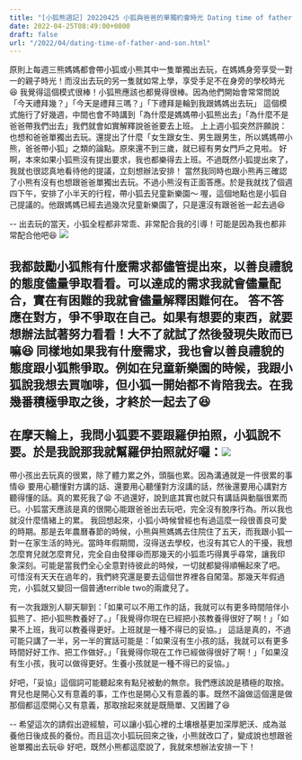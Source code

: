 ```yaml
---
title: "[小狐熊週記] 20220425 小狐與爸爸的單獨約會時光 Dating time of father and son"
date: 2022-04-25T08:49:00+0800
draft: false
url: "/2022/04/dating-time-of-father-and-son.html"
---
```


原則上每週三熊媽媽都會帶小狐或小熊其中一隻單獨出去玩，在媽媽身旁享受一對一的親子時光！而沒出去玩的另一隻就如常上學，享受手足不在身旁的學校時光😆
我覺得這個模式很棒！小狐熊應該也都覺得很棒。因為他們開始會常常問說「今天禮拜幾？」「今天是禮拜三嗎？」「下禮拜是輪到我跟媽媽出去玩」
這個模式施行了好幾週，中間也會不時講到「為什麼是媽媽帶小狐熊出去」「為什麼不是爸爸帶我們出去」我們就會如實解釋說爸爸要去上班。
上上週小狐突然許願說：也想和爸爸單獨出去玩。還提出了什麼「女生跟女生、男生跟男生，所以媽媽帶小熊，爸爸帶小狐」之類的論點。原來還不到三歲，就已經有男女門戶之見啦。
好啊，本來如果小狐熊沒有提出要求，我也都樂得去上班。不過既然小狐提出來了，我就也很認真地看待他的提議，立刻想辦法安排！
當然我同時也跟小熊再三確認了小熊有沒有也想跟爸爸單獨出去玩。不過小熊沒有正面答應。於是我就找了個週四下午，安排了小半天的行程，帶小狐去兒童新樂園～
喔，這個地點也是小狐自己提議的。他跟媽媽已經去過幾次兒童新樂園了，只是還沒有跟爸爸一起去過😆

--
出去玩的當天，小狐全程都非常乖、非常配合我的引導！可能是因為我也都非常配合他吧😆
![](https://blogger.googleusercontent.com/img/a/AVvXsEi75mL-toIjQ4t16QAIExl2yphkHUDhBqrMuFtgcYzkchtxrheO1Zu0jGv0N9n50nxoWiwUl54YpUXfElTVjnBnNUOYKEKJfYClvMN3jorfwZ_YUfU5Y7CNHjoC5q3Gv73WSCWqdsYT9jRnY7qXAuAMv3t6mufc_Cuz4buqmtegKKHUTHibXh2sBXm5=w300-h400)


我都鼓勵小狐熊有什麼需求都儘管提出來，以善良禮貌的態度儘量爭取看看。可以達成的需求我就會儘量配合，實在有困難的我就會儘量解釋困難何在。
答不答應在對方，爭不爭取在自己。如果有想要的東西，就要想辦法試著努力看看！大不了就試了然後發現失敗而已嘛😆
同樣地如果我有什麼需求，我也會以善良禮貌的態度跟小狐熊爭取。例如在兒童新樂園的時候，我跟小狐說我想去買咖啡，但小狐一開始都不肯陪我去。在我幾番積極爭取之後，才終於一起去了😆
--
在摩天輪上，我問小狐要不要跟羅伊拍照，小狐說不要。於是我說那我就幫羅伊拍照就好囉：![](https://blogger.googleusercontent.com/img/a/AVvXsEgbx9g6H7UhjNe_34rM719k6WR5qTKshfBoGhRG8UCuHE2lbdYiZEHGOb9ohy_EgmTT4gqi9fBy9xjksshCr6H6bSGu7zUC75tSXmpjY3Hqz_M_97-edLzht-qJDdH43v6JftlADScPeKqkPrrEwNba32Hw6Ui6ERZz5PqbL_hwl4__L39tGHI4B8-F=w225-h400)
--
帶小孩出去玩真的很累，除了體力累之外，頭腦也累。因為溝通就是一件很累的事情😆 要用心聽懂對方講的話、還要用心聽懂對方沒講的話，然後還要用心講對方聽得懂的話。真的累死我了😫
不過還好，說到底其實也就只有講話與動腦很累而已。小狐當天應該是真的很開心能跟爸爸出去玩吧，完全沒有脫序行為。所以我也就沒什麼情緒上的累。
我回想起來，小狐小時候曾經也有過這麼一段很善良可愛的時期。那是去年農曆春節的時候，小熊與熊媽媽去住院住了五天，而我跟小狐一對一在家生活的時光。當時年假期間，沒得送去學校，也沒有其它人的干擾，我想怎麼育兒就怎麼育兒，完全自由發揮😆而那幾天的小狐乖巧得異乎尋常，讓我印象深刻。可能是當我們全心全意對待彼此的時候，一切就都變得順暢起來了吧。
可惜沒有天天在過年的，我們終究還是要去這個世界裡各自闖蕩。那幾天年假過完，小狐就又變回一個普通terrible two的兩歲兒了。

有一次我跟別人聊天聊到：「如果可以不用工作的話，我就可以有更多時間陪伴小狐熊了、把小狐熊教養好了。」「我覺得你現在已經把小孩教養得很好了啊！」「如果不上班，我可以教養得更好。上班就是一種不得已的妥協。」
這話是真的，不過可能只講了一半，另一半的實話可能是：「如果沒有生小孩的話，我就可以有更多時間好好工作、把工作做好。」「我覺得你現在工作已經做得很好了啊！」「如果沒有生小孩，我可以做得更好。生養小孩就是一種不得已的妥協。」


好吧，「妥協」這個詞可能聽起來有點兒被動的無奈。我們應該說是積極的取捨。
育兒也是開心又有意義的事，工作也是開心又有意義的事。既然不論做這個還是做那個都這麼開心又有意義，那取捨起來就是既簡單、又困難了😆

--
希望這次的請假出遊經驗，可以讓小狐心裡的土壤根基更加深厚肥沃、成為滋養他日後成長的養份。而且這次小狐玩回來之後，小熊就改口了，變成說也想跟爸爸單獨出去玩😆
好吧，既然小熊都這麼說了，我就來想辦法安排一下！




